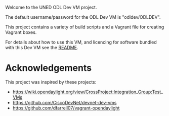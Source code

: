 Welcome to the UNED ODL Dev VM  project.

The default username/password for the ODL Dev VM is "odldev/ODLDEV".

This project contains a variety of build scripts and a Vagrant file for
creating Vagrant boxes.

For details about how to use this VM, and licencing for software bundled with this Dev VM
see the [README](scripts/vm_files/Desktop/README.md).

# Acknowledgements

This project was inspired by these projects:
 - https://wiki.opendaylight.org/view/CrossProject:Integration_Group:Test_VMs
 - https://github.com/CiscoDevNet/devnet-dev-vms
 - https://github.com/dfarrell07/vagrant-opendaylight
